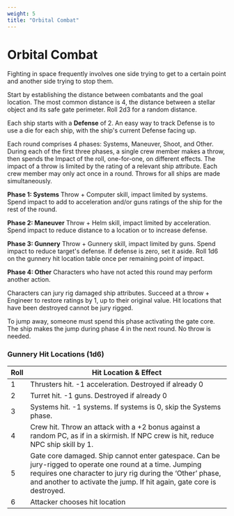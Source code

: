 ```yaml
---
weight: 5
title: "Orbital Combat"
---
```


# Orbital Combat
Fighting in space frequently involves one side trying to get to a certain point and another side trying to stop them.

Start by establishing the distance between combatants and the goal location. The most common distance is 4, the distance between a stellar object and its safe gate perimeter. Roll 2d3 for a random distance.

Each ship starts with a **Defense** of 2. An easy way to track Defense is to use a die for each ship, with the ship's current Defense facing up.

Each round comprises 4 phases: Systems, Maneuver, Shoot, and Other. During each of the first three phases, a single crew member makes a throw, then spends the Impact of the roll, one-for-one, on different effects. The impact of a throw is limited by the rating of a relevant ship attribute. Each crew member may only act once in a round. Throws for all ships are made simultaneously.

**Phase 1: Systems**
Throw + Computer skill, impact limited by systems. Spend impact to add to acceleration and/or guns ratings of the ship for the rest of the round.

**Phase 2: Maneuver**
Throw + Helm skill, impact limited by acceleration. Spend impact to reduce distance to a location or to increase defense.

**Phase 3: Gunnery**
Throw + Gunnery skill, impact limited by guns. Spend impact to reduce target's defense. If defense is zero, set it aside. Roll 1d6 on the gunnery hit location table once per remaining point of impact.

**Phase 4: Other**
Characters who have not acted this round may perform another action.

Characters can jury rig damaged ship attributes. Succeed at a throw + Engineer to restore ratings by 1, up to their original value. Hit locations that have been destroyed cannot be jury rigged.

To jump away, someone must spend this phase activating the gate core. The ship makes the jump during phase 4 in the next round. No throw is needed.

### Gunnery Hit Locations (1d6)
| Roll | Hit Location & Effect |
|------|-----------------------|
| 1 | Thrusters hit. -1 acceleration. Destroyed if already 0 |
| 2 | Turret hit. -1 guns. Destroyed if already 0 |
| 3 | Systems hit. -1 systems. If systems is 0, skip the Systems phase. |
| 4 | Crew hit. Throw an attack with a +2 bonus against a random PC, as if in a skirmish. If NPC crew is hit, reduce NPC ship skill by 1. |
| 5 | Gate core damaged. Ship cannot enter gatespace. Can be jury-rigged to operate one round at a time. Jumping requires one character to jury rig during the ‘Other’ phase, and another to activate the jump. If hit again, gate core is destroyed. |
| 6 | Attacker chooses hit location |
